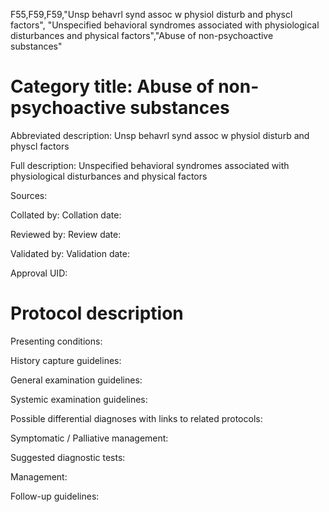 F55,F59,F59,"Unsp behavrl synd assoc w physiol disturb and physcl factors", "Unspecified behavioral syndromes associated with physiological disturbances and physical factors","Abuse of non-psychoactive substances"
# Category title: Abuse of non-psychoactive substances

Abbreviated description: Unsp behavrl synd assoc w physiol disturb and physcl factors

Full description: Unspecified behavioral syndromes associated with physiological disturbances and physical factors

Sources:

Collated by:
Collation date:

Reviewed by:
Review date:

Validated by:
Validation date:

Approval UID:

# Protocol description

Presenting conditions:

History capture guidelines:

General examination guidelines:

Systemic examination guidelines:

Possible differential diagnoses with links to related protocols:

Symptomatic / Palliative management:

Suggested diagnostic tests:

Management:

Follow-up guidelines:
